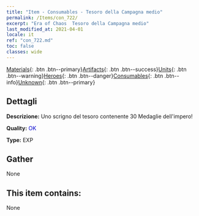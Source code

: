 ```yaml
---
title: "Item - Consumables - Tesoro della Campagna medio"
permalink: /Items/con_722/
excerpt: "Era of Chaos  Tesoro della Campagna medio"
last_modified_at: 2021-04-01
locale: it
ref: "con_722.md"
toc: false
classes: wide
---
```

 [Materials](/it/Items/){: .btn .btn--primary}[Artifacts](/it/Items/Artifacts/){: .btn .btn--success}[Units](/it/Items/Units/){: .btn .btn--warning}[Heroes](/it/Items/Heroes/){: .btn .btn--danger}[Consumables](/it/Items/Consumables/){: .btn .btn--info}[Unknown](/it/Items/Unknown/){: .btn .btn--primary}

## Dettagli
 **Descrizione:** Uno scrigno del tesoro contenente 30 Medaglie dell'impero!

 **Quality:** <span style="color: #0000CD">OK</span>

 **Type:** EXP

## Gather

  None

## This item contains:

  None

